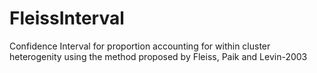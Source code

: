 # FleissInterval
Confidence Interval for proportion accounting for within cluster heterogenity using the method proposed by Fleiss, Paik and Levin-2003
